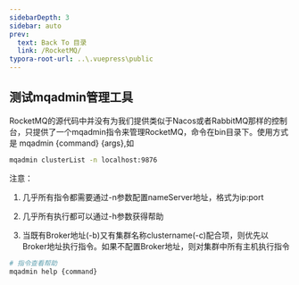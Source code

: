 ```yaml
---
sidebarDepth: 3
sidebar: auto
prev:
  text: Back To 目录
  link: /RocketMQ/
typora-root-url: ..\.vuepress\public
---
```


## 测试mqadmin管理工具

RocketMQ的源代码中并没有为我们提供类似于Nacos或者RabbitMQ那样的控制台，只提供了一个mqadmin指令来管理RocketMQ，命令在bin目录下。使用方式是 mqadmin {command} {args},如

```sh
mqadmin clusterList -n localhost:9876
```

注意：

1. 几乎所有指令都需要通过-n参数配置nameServer地址，格式为ip:port

2. 几乎所有执行都可以通过-h参数获得帮助

3. 当既有Broker地址(-b)又有集群名称clustername(-c)配合项，则优先以Broker地址执行指令。如果不配置Broker地址，则对集群中所有主机执行指令

```sh
# 指令查看帮助
mqadmin help {command} 
```

